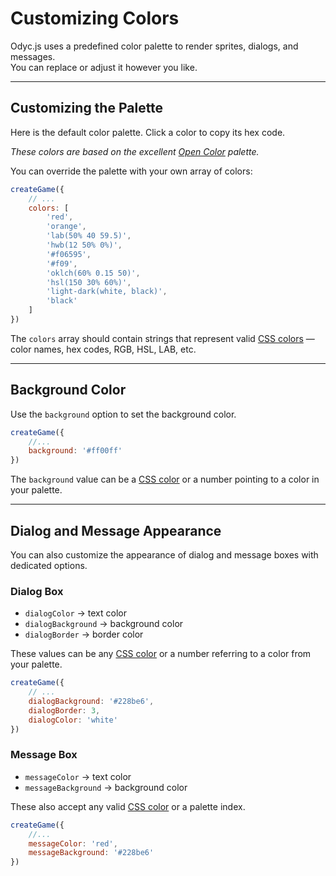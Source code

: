 <script>
import Aside from '../../../lib/ui/Doc/Aside.svelte'
import Emoji from '../../../lib/ui/Doc/Emoji.svelte'
import PaintDemo from '../../../lib/ui/Doc/PaintDemo.svelte'
import ColorsDemo from '../../../lib/ui/Doc/ColorsDemo.svelte'
</script>

# <Emoji src="🫟" /> Customizing Colors

Odyc.js uses a predefined color palette to render sprites, dialogs, and messages.  
You can replace or adjust it however you like.

---

## <Emoji src="🌈" /> Customizing the Palette

Here is the default color palette. Click a color to copy its hex code.

<ColorsDemo/>

_These colors are based on the excellent [Open Color](https://yeun.github.io/open-color/) palette._

You can override the palette with your own array of colors:

```js
createGame({
	// ...
	colors: [
		'red',
		'orange',
		'lab(50% 40 59.5)',
		'hwb(12 50% 0%)',
		'#f06595',
		'#f09',
		'oklch(60% 0.15 50)',
		'hsl(150 30% 60%)',
		'light-dark(white, black)',
		'black'
	]
})
```

The `colors` array should contain strings that represent valid [CSS colors](https://developer.mozilla.org/en-US/docs/Web/CSS/color_value) — color names, hex codes, RGB, HSL, LAB, etc.

---

## <Emoji src="🌈" /> Background Color

Use the `background` option to set the background color.

```javascript
createGame({
	//...
	background: '#ff00ff'
})
```

The `background` value can be a [CSS color](https://developer.mozilla.org/en-US/docs/Web/CSS/color_value) or a number pointing to a color in your palette.

---

## <Emoji src="💅"/> Dialog and Message Appearance

You can also customize the appearance of dialog and message boxes with dedicated options.

### Dialog Box

- `dialogColor` → text color
- `dialogBackground` → background color
- `dialogBorder` → border color

These values can be any [CSS color](https://developer.mozilla.org/en-US/docs/Web/CSS/color_value) or a number referring to a color from your palette.

```javascript
createGame({
	// ...
	dialogBackground: '#228be6',
	dialogBorder: 3,
	dialogColor: 'white'
})
```

### Message Box

- `messageColor` → text color
- `messageBackground` → background color

These also accept any valid [CSS color](https://developer.mozilla.org/en-US/docs/Web/CSS/color_value) or a palette index.

```javascript
createGame({
	//...
	messageColor: 'red',
	messageBackground: '#228be6'
})
```
